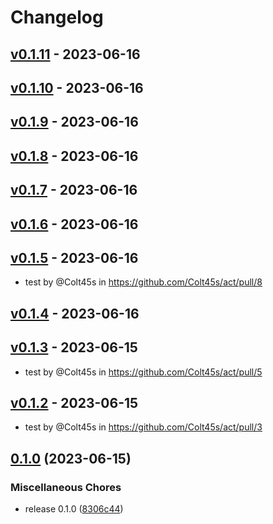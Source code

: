 # Changelog

## [v0.1.11](https://github.com/Colt45s/act/compare/v0.1.10...v0.1.11) - 2023-06-16

## [v0.1.10](https://github.com/Colt45s/act/compare/v0.1.9...v0.1.10) - 2023-06-16

## [v0.1.9](https://github.com/Colt45s/act/compare/v0.1.8...v0.1.9) - 2023-06-16

## [v0.1.8](https://github.com/Colt45s/act/compare/v0.1.7...v0.1.8) - 2023-06-16

## [v0.1.7](https://github.com/Colt45s/act/compare/v0.1.6...v0.1.7) - 2023-06-16

## [v0.1.6](https://github.com/Colt45s/act/compare/v0.1.5...v0.1.6) - 2023-06-16

## [v0.1.5](https://github.com/Colt45s/act/compare/v0.1.4...v0.1.5) - 2023-06-16
- test by @Colt45s in https://github.com/Colt45s/act/pull/8

## [v0.1.4](https://github.com/Colt45s/act/compare/v0.1.3...v0.1.4) - 2023-06-16

## [v0.1.3](https://github.com/Colt45s/act/compare/v0.1.2...v0.1.3) - 2023-06-15
- test by @Colt45s in https://github.com/Colt45s/act/pull/5

## [v0.1.2](https://github.com/Colt45s/act/compare/v0.1.1...v0.1.2) - 2023-06-15
- test by @Colt45s in https://github.com/Colt45s/act/pull/3

## [0.1.0](https://github.com/Colt45s/act/compare/v0.0.4...v0.1.0) (2023-06-15)


### Miscellaneous Chores

* release 0.1.0 ([8306c44](https://github.com/Colt45s/act/commit/8306c44e1cf1f201056afa068a8d60ed1c403e6d))
